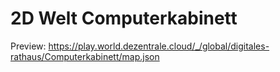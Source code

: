 # 2D Welt Computerkabinett

Preview: https://play.world.dezentrale.cloud/_/global/digitales-rathaus/Computerkabinett/map.json
